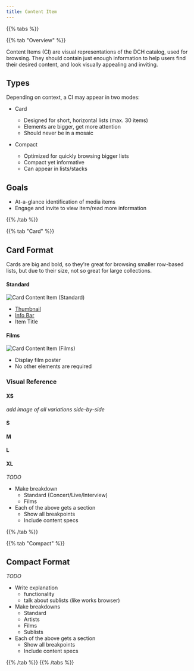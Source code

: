 ```yaml
---
title: Content Item
---
```


{{% tabs %}}

{{% tab "Overview" %}}

Content Items (CI) are visual representations of the DCH catalog, used for browsing. They should contain just enough information to help users find their desired content, and look visually appealing and inviting.

## Types

Depending on context, a CI may appear in two modes:

* Card
  * Designed for short, horizontal lists (max. 30 items)
  * Elements are bigger, get more attention
  * Should never be in a mosaic

* Compact
  * Optimized for quickly browsing bigger lists
  * Compact yet informative
  * Can appear in lists/stacks

## Goals

* At-a-glance identification of media items
* Engage and invite to view item/read more information


{{% /tab %}}

{{% tab "Card" %}}

## Card Format
Cards are big and bold, so they're great for browsing smaller row-based lists, but due to their size, not so great for large collections.

#### Standard

![Card Content Item (Standard)](/images/molecules/content-item/card/standard/breakdown.png)

* [Thumbnail](/design-system/atoms/thumbnail)
* [Info Bar](/design-system/molecules/info-bar)
* Item Title

#### Films

![Card Content Item (Films)](/images/molecules/content-item/card/films/breakdown.png)

* Display film poster
* No other elements are required

### Visual Reference

#### XS
_add image of all variations side-by-side_

#### S
#### M
#### L
#### XL

_TODO_

* Make breakdown
   * Standard (Concert/Live/Interview)
   * Films
* Each of the above gets a section
  * Show all breakpoints
  * Include content specs

{{% /tab %}}

{{% tab "Compact" %}}
## Compact Format

_TODO_

* Write explanation
  * functionality
  * talk about sublists (like works browser)
* Make breakdowns
   * Standard
   * Artists
   * Films
   * Sublists
* Each of the above gets a section
  * Show all breakpoints
  * Include content specs


{{% /tab %}}
{{% /tabs %}}